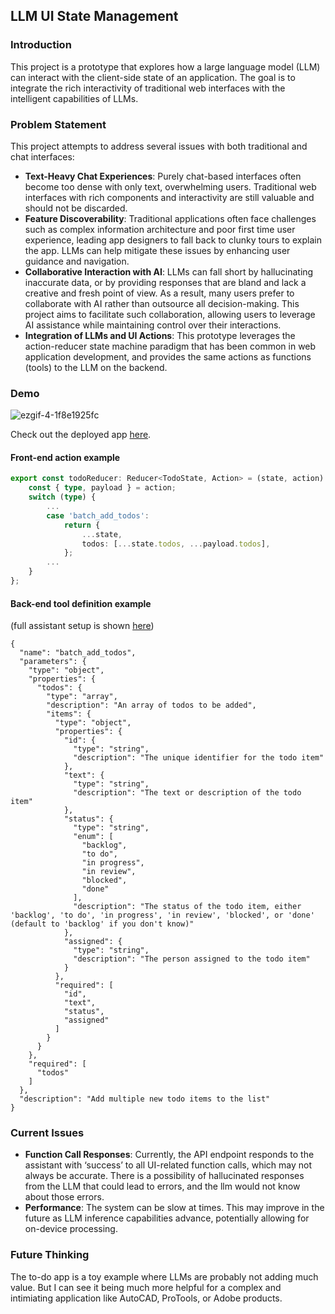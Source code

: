 ## LLM UI State Management

### Introduction

This project is a prototype that explores how a large language model (LLM) can interact with the client-side state of an application. The goal is to integrate the rich interactivity of traditional web interfaces with the intelligent capabilities of LLMs.

### Problem Statement

This project attempts to address several issues with both traditional and chat interfaces:

* **Text-Heavy Chat Experiences**: Purely chat-based interfaces often become too dense with only text, overwhelming users. Traditional web interfaces with rich components and interactivity are still valuable and should not be discarded.
* **Feature Discoverability**: Traditional applications often face challenges such as complex information architecture and poor first time user experience, leading app designers to fall back to clunky tours to explain the app. LLMs can help mitigate these issues by enhancing user guidance and navigation.
* **Collaborative Interaction with AI**: LLMs can fall short by hallucinating inaccurate data, or by providing responses that are bland and lack a creative and fresh point of view. As a result, many users prefer to collaborate with AI rather than outsource all decision-making. This project aims to facilitate such collaboration, allowing users to leverage AI assistance while maintaining control over their interactions.
* **Integration of LLMs and UI Actions**: This prototype leverages the action-reducer state machine paradigm that has been common in web application development, and provides the same actions as functions (tools) to the LLM on the backend.

### Demo

![ezgif-4-1f8e1925fc](https://github.com/bwhiting2356/llm-ui-state/assets/16016903/0b3fdc9e-a4d4-445f-9141-abc547afd7f0)

Check out the deployed app [here](https://llm-ui-state.vercel.app/).

#### Front-end action example

```typescript
export const todoReducer: Reducer<TodoState, Action> = (state, action) => {
    const { type, payload } = action;
    switch (type) {
        ...
        case 'batch_add_todos':
            return {
                ...state,
                todos: [...state.todos, ...payload.todos],
            };
        ...
    }
};
```
#### Back-end tool definition example 
(full assistant setup is shown [here](./assistant-definition.md))
```
{
  "name": "batch_add_todos",
  "parameters": {
    "type": "object",
    "properties": {
      "todos": {
        "type": "array",
        "description": "An array of todos to be added",
        "items": {
          "type": "object",
          "properties": {
            "id": {
              "type": "string",
              "description": "The unique identifier for the todo item"
            },
            "text": {
              "type": "string",
              "description": "The text or description of the todo item"
            },
            "status": {
              "type": "string",
              "enum": [
                "backlog",
                "to do",
                "in progress",
                "in review",
                "blocked",
                "done"
              ],
              "description": "The status of the todo item, either 'backlog', 'to do', 'in progress', 'in review', 'blocked', or 'done' (default to 'backlog' if you don't know)"
            },
            "assigned": {
              "type": "string",
              "description": "The person assigned to the todo item"
            }
          },
          "required": [
            "id",
            "text",
            "status",
            "assigned"
          ]
        }
      }
    },
    "required": [
      "todos"
    ]
  },
  "description": "Add multiple new todo items to the list"
}
```

### Current Issues

* **Function Call Responses**: Currently, the API endpoint responds to the assistant with ‘success’ to all  UI-related function calls, which may not always be accurate. There is a possibility of hallucinated responses from the LLM that could lead to errors, and the llm would not know about those errors.
* **Performance**: The system can be slow at times. This may improve in the future as LLM inference capabilities advance, potentially allowing for on-device processing.

### Future Thinking
The to-do app is a toy example where LLMs are probably not adding much value. But I can see it being much more helpful for a complex and intimiating application like AutoCAD, ProTools, or Adobe products.
